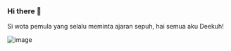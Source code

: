 ### Hi there 👋

Si wota pemula yang selalu meminta ajaran sepuh, hai semua aku Deekuh!

![image](https://github.com/wotapemula/wotapemula/assets/160403334/218962dd-b740-4f54-85e0-8175953ce9a6)


<!--
**wotapemula/wotapemula** is a ✨ _special_ ✨ repository because its `README.md` (this file) appears on your GitHub profile.

Here are some ideas to get you started:

- 🔭 I’m currently working on ...
- 🌱 I’m currently learning ...
- 👯 I’m looking to collaborate on ...
- 🤔 I’m looking for help with ...
- 💬 Ask me about ...
- 📫 How to reach me: ...
- 😄 Pronouns: ...
- ⚡ Fun fact: ...
-->
